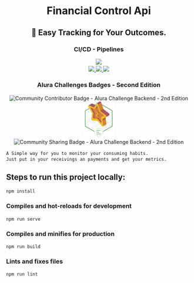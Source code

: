 <h1 align="center">Financial Control Api</h1>
<h2 align="center">🚀 Easy Tracking for Your Outcomes.</h2>
<h3 align="center">CI/CD - Pipelines</h3>
<p align="center">
    <a href="https://github.com/rochajario/Financial-Control/actions/workflows/node.js.yml">
        <img src="https://github.com/rochajario/Financial-Control/actions/workflows/node.js.yml/badge.svg?branch=main"/>
    </a>
    <br/>
    <a href="https://sonarcloud.io/summary/new_code?id=rochajario_Financial-Control">
        <img src="https://sonarcloud.io/api/project_badges/measure?project=rochajario_Financial-Control&metric=sqale_rating"/>
    </a>
    <a href="https://sonarcloud.io/summary/new_code?id=rochajario_Financial-Control">
        <img src="https://sonarcloud.io/api/project_badges/measure?project=rochajario_Financial-Control&metric=security_rating"/>
    </a>
    <a href="https://sonarcloud.io/summary/new_code?id=rochajario_Financial-Control">
        <img src="https://sonarcloud.io/api/project_badges/measure?project=rochajario_Financial-Control&metric=reliability_rating"/>
    </a>
</p>
<h3 align="center">Alura Challenges Badges - Second Edition</h3>
<p align="center">
    <img align="center" src="./frontend/src/assets/alura_badge_02.png" title="Community Contributor Badge - Alura Challenge Backend - 2nd Edition" style="height: 105px; width:auto"/>
    <img align="center" src="./frontend/src/assets/alura_badge_01.png" title="Participation Badge - Alura Challenge Backend - 2nd Edition" style="height: 100px; width:auto"/>
    <img align="center" src="./frontend/src/assets/alura_badge_03.png" title="Community Sharing Badge - Alura Challenge Backend - 2nd Edition" style="height: 100px; width:auto"/>
</p>

    A Simple way for you to monitor your consuming habits.
    Just put in your receivings an payments and get your metrics.


## Steps to run this project locally:

```
npm install
```

### Compiles and hot-reloads for development
```
npm run serve
```

### Compiles and minifies for production
```
npm run build
```

### Lints and fixes files
```
npm run lint
```
